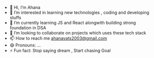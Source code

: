 - 👋 Hi, I’m Ahana
- 👀 I’m interested in learning new technologies , coding and developing stuffs
- 🌱 I’m currently learning JS and React alongwith building strong foundation in DSA
- 💞️ I’m looking to collaborate on projects which uses these tech stack
- 📫 How to reach me ahanavats2003@gmail.com
- 😄 Pronouns: ...
- ⚡ Fun fact: Stop saying dream , Start chasing Goal

<!---
ahanadev/ahanadev is a ✨ special ✨ repository because its `README.md` (this file) appears on your GitHub profile.
You can click the Preview link to take a look at your changes.
--->
